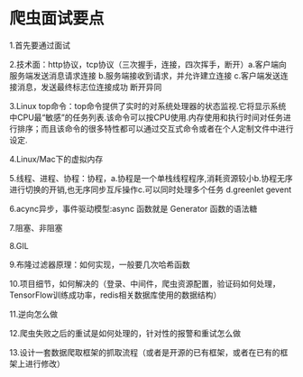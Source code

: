 # 爬虫面试要点

1.首先要通过面试

2.技术面：http协议，tcp协议（三次握手，连接，四次挥手，断开）a.客户端向服务端发送消息请求连接 b.服务端接收到请求，并允许建立连接 c.客户端发送连接消息，发送最终标志位连接成功 断开异同

3.Linux top命令：top命令提供了实时的对系统处理器的状态监视.它将显示系统中CPU最“敏感”的任务列表.该命令可以按CPU使用.内存使用和执行时间对任务进行排序；而且该命令的很多特性都可以通过交互式命令或者在个人定制文件中进行设定.

4.Linux/Mac下的虚拟内存

5.线程、进程、协程：协程，a.协程是一个单栈线程程序,消耗资源较小b.协程无序进行切换的开销,也无序同步互斥操作c.可以同时处理多个任务 d.greenlet  gevent

6.acync异步，事件驱动模型:async 函数就是 Generator 函数的语法糖

7.阻塞、非阻塞

8.GIL

9.布隆过滤器原理：如何实现，一般要几次哈希函数

10.项目细节，如何解决的（登录、中间件，爬虫资源配置，验证码如何处理，TensorFlow训练成功率，redis相关数据库使用的数据结构）

11.逆向怎么做

12.爬虫失败之后的重试是如何处理的，针对性的报警和重试怎么做

13.设计一套数据爬取框架的抓取流程（或者是开源的已有框架，或者在已有的框架上进行修改）

